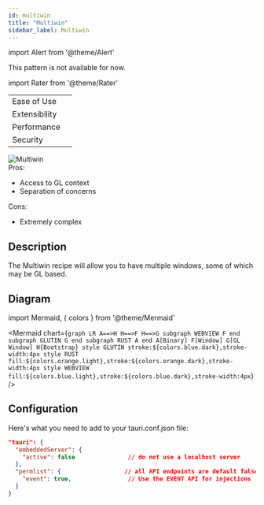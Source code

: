 ```yaml
---
id: multiwin
title: "Multiwin"
sidebar_label: Multiwin
---
```


import Alert from '@theme/Alert'

<Alert type="warning" icon="info-alt" title="Please note">
This pattern is not available for now.
</Alert>

import Rater from '@theme/Rater'

<div className="row">
  <div className="col col--4">
    <table>
      <tr>
        <td>Ease of Use</td>
        <td><Rater value="1"/></td>
      </tr>
      <tr>
        <td>Extensibility</td>
        <td><Rater value="4"/></td>
      </tr>
      <tr>
        <td>Performance</td>
        <td><Rater value="3"/></td>
      </tr>
      <tr>
        <td>Security</td>
        <td><Rater value="5"/></td>
      </tr>
    </table>
  </div>
  <div className="col col--4 pattern-logo">
    <img src="/img/patterns/Multiwin.png" alt="Multiwin" />
  </div>
  <div className="col col--4">
    Pros:
    <ul>
      <li>Access to GL context</li>
      <li>Separation of concerns</li>
    </ul>
    Cons:
    <ul>
      <li>Extremely complex</li>
    </ul>
  </div>
</div>

## Description

The Multiwin recipe will allow you to have multiple windows, some of which may be GL based.

## Diagram

import Mermaid, { colors } from '@theme/Mermaid'

<Mermaid chart={`graph LR
      A==>H
      H==>F
      H==>G
      subgraph WEBVIEW
      F
      end
      subgraph GLUTIN
      G
      end
      subgraph RUST
      A
      end
      A[Binary]
      F[Window]
      G[GL Window]
      H{Bootstrap}
      style GLUTIN stroke:${colors.blue.dark},stroke-width:4px
      style RUST fill:${colors.orange.light},stroke:${colors.orange.dark},stroke-width:4px
      style WEBVIEW fill:${colors.blue.light},stroke:${colors.blue.dark},stroke-width:4px`} />


## Configuration

Here's what you need to add to your tauri.conf.json file:
```json
"tauri": {
  "embeddedServer": {
    "active": false               // do not use a localhost server
  },
  "permlist": {                  // all API endpoints are default false
    "event": true,                // Use the EVENT API for injections
  }
}

```
